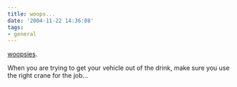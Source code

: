 ```yaml
---
title: woops...
date: '2004-11-22 14:36:08'
tags:
- general
---
```


<a href="http://zattevrienden.realroot.be/depanneren.htm">woopsies</a>.

When you are trying to get your vehicle out of the drink, make sure you use the right crane for the job...
